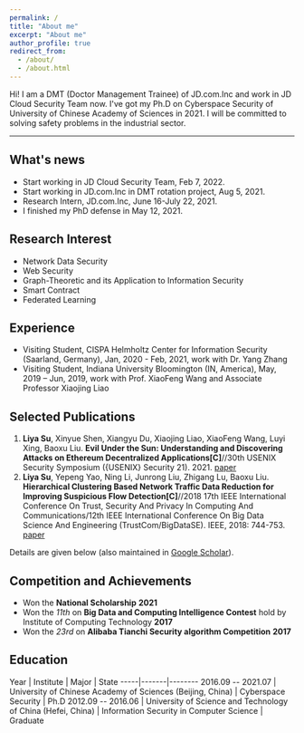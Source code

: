 ```yaml
---
permalink: /
title: "About me"
excerpt: "About me"
author_profile: true
redirect_from: 
  - /about/
  - /about.html
---
```



Hi! I am a DMT (Doctor Management Trainee) of JD.com.Inc and work in JD Cloud Security Team now.
I've got my Ph.D on Cyberspace Security of University of Chinese Academy of Sciences in 2021.
I will be committed to solving safety problems in the industrial sector.

---

## What's news
* Start working in JD Cloud Security Team, Feb 7, 2022.
* Start working in JD.com.Inc in DMT rotation project, Aug 5, 2021.
* Research Intern, JD.com.Inc, June 16-July 22, 2021.
* I finished my PhD defense in May 12, 2021.


## Research Interest

* Network Data Security 
* Web Security
* Graph-Theoretic and its Application to Information Security
* Smart Contract
* Federated Learning

## Experience

* Visiting Student, CISPA Helmholtz Center for Information Security (Saarland, Germany), Jan, 2020 - Feb, 2021, work with Dr. Yang Zhang
* Visiting Student, Indiana University Bloomington (IN, America), May, 2019 – Jun, 2019, work with Prof. XiaoFeng Wang and Associate Professor Xiaojing Liao


## Selected Publications

1. **Liya Su**, Xinyue Shen, Xiangyu Du, Xiaojing Liao, XiaoFeng Wang, Luyi Xing, Baoxu Liu. **Evil Under the Sun: Understanding and Discovering Attacks on Ethereum Decentralized Applications[C]**//30th USENIX Security Symposium ({USENIX} Security 21). 2021. [paper](https://www.usenix.org/conference/usenixsecurity21/presentation/su)
2. **Liya Su**, Yepeng Yao, Ning Li, Junrong Liu, Zhigang Lu, Baoxu Liu. **Hierarchical Clustering Based Network Traffic Data Reduction for Improving Suspicious Flow Detection[C]**//2018 17th IEEE International Conference On Trust, Security And Privacy In Computing And Communications/12th IEEE International Conference On Big Data Science And Engineering (TrustCom/BigDataSE). IEEE, 2018: 744-753. [paper](https://ieeexplore.ieee.org/abstract/document/8455976/)

Details are given below (also maintained in [Google Scholar](https://scholar.google.com/citations?user=1ebmfU4AAAAJ)).


## Competition and Achievements

* Won the **National Scholarship** **2021**
* Won the *11th* on **Big Data and Computing Intelligence Contest** hold by Institute of Computing Technology **2017**
* Won the *23rd* on **Alibaba Tianchi Security algorithm Competition** **2017**

## Education

Year | Institute | Major | State
-----|-------|--------
2016.09 -- 2021.07 | University of Chinese Academy of Sciences (Beijing, China)  | Cyberspace Security | Ph.D
2012.09 -- 2016.06 | University of Science and Technology of China (Hefei, China) | Information Security in Computer Science | Graduate

